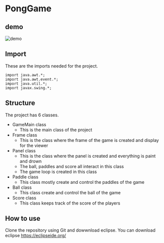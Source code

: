# PongGame

## demo
![demo](https://github.com/stephanezab/PongGame/assets/75401897/e45b36f4-e25f-4cc2-8244-6f3b5e62b87f)

 ## Import
These are the imports needed for the project.
```
import java.awt.*;
import java.awt.event.*;
import java.util.*;
import javax.swing.*;
```

## Structure 
The project has 6 classes.
* GameMain class
  - This is the main class of the project
* Frame class
  - This is the class where the frame of the game is created and display for the viewer
* Panel class
  - This is the class where the panel is created and everything is paint and drown
  - The ball, paddles and score all interact in this class
  - The game loop is created in this class 
* Paddle class
  - This class mostly create and control the paddles of the game
* Ball class
  - This class create and control the ball of the game
* Score class
  - This class keeps track of the score of the players

## How to use
Clone the repository using Git and dowwnload eclipse. You can download eclipse https://eclipseide.org/

